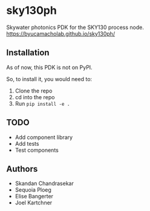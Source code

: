 # sky130ph

Skywater photonics PDK for the SKY130 process node.
https://byucamacholab.github.io/sky130ph/

## Installation

As of now, this PDK is not on PyPI.

So, to install it, you would need to:

1. Clone the repo
2. cd into the repo
3. Run `pip install -e .`

## TODO

- Add component library
- Add tests
- Test components

## Authors

- Skandan Chandrasekar
- Sequoia Ploeg
- Elise Bangerter
- Joel Kartchner
